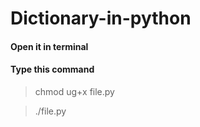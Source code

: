 # Dictionary-in-python
#### Open it in terminal
#### Type this command
> chmod ug+x file.py

> ./file.py


